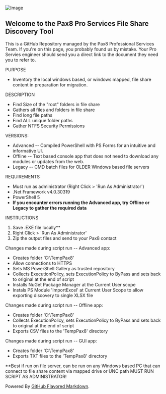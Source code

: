 ![Image](https://www.pax8.com/en-us/wp-content/uploads/sites/4/cache/2020/04/pax8-logo-2-color-dark-200x200-cropped.png)
## Welcome to the Pax8 Pro Services File Share Discovery Tool

This is a GitHub Repository managed by the Pax8 Professional Services Team. If you're on this page, you probably found us by mistake.
Your Pro Servies engineer should send you a direct link to the document they need you to refer to.

PURPOSE
  - Inventory the local windows based, or windows mapped, file share content in preparation for migration.
    
DESCRIPTION
  - Find Size of the "root" folders in file share
  - Gathers all files and folders in file share
  - Find long file paths
  - Find ALL unique folder paths
  - Gather NTFS Security Permissions

VERSIONS:
  - Advanced -- Compiled PowerShell with PS Forms for an intuitive and informative UI.
  - Offline -- Text based console app that does not need to download any modules or updates from the web.
  - Legacy -- CMD batch files for OLDER Windows based file servers

REQUIREMENTS
  - Must run as administrator (Right Click > 'Run As Administrator')
  - .Net Framework v4.0.30319
  - PowerShell 5
  - **If you encounter errors running the Advanced app, try Offline or Legacy to gather the required data**

INSTRUCTIONS
1. Save .EXE file locally**
1. Right Click > 'Run As Administrator'
1. Zip the output files and send to your Pax8 contact
    
Changes made during script run -- Advanced app:
  - Creates folder 'C:\TempPax8'
  - Allow connections to HTTPS
  - Sets MS PowerShell Gallery as trusted repository
  - Collects ExecutionPolicy, sets ExecutionPolicy to ByPass and sets back to original at the end of script
  - Installs NuGet Package Manager at the Current User scope
  - Instals PS Module 'ImportExcel' at Current User Scope to allow exporting discovery to single XLSX file

Changes made during script run -- Offline app:
  - Creates folder 'C:\TempPax8'
  - Collects ExecutionPolicy, sets ExecutionPolicy to ByPass and sets back to original at the end of script
  - Exports CSV files to the 'TempPax8' directory

Changes made during script run -- GUI app:
  - Creates folder 'C:\TempPax8'
  - Exports TXT files to the 'TempPax8' directory

**Best if run on file server, can be run on any Windows based PC that can connect to file share content via mapped drive or UNC path
MUST RUN SCRIPT AS ADMINISTRATOR!







Powered By [GitHub Flavored Markdown](https://guides.github.com/features/mastering-markdown/).
